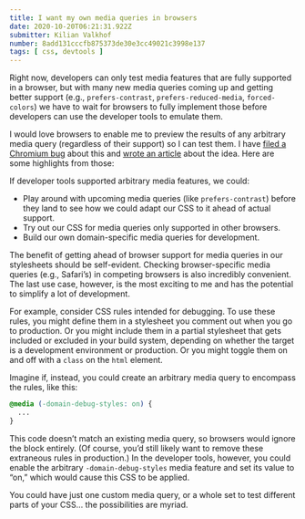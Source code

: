 ```yaml
---
title: I want my own media queries in browsers
date: 2020-10-20T06:21:31.922Z
submitter: Kilian Valkhof
number: 8add131cccfb875373de30e3cc49021c3998e137
tags: [ css, devtools ]
---
```


Right now, developers can only test media features that are fully supported in a browser, but with many new media queries coming up and getting better support (e.g., `prefers-contrast`, `prefers-reduced-media`, `forced-colors`) we have to wait for browsers to fully implement those before developers can use the developer tools to emulate them.

I would love browsers to enable me to preview the results of any arbitrary media query (regardless of their support) so I can test them. I have [filed a Chromium bug](https://bugs.chromium.org/p/chromium/issues/detail?id=1058326) about this and [wrote an article](https://kilianvalkhof.com/2020/web/i-want-my-own-media-queries-in-browsers/) about the idea. Here are some highlights from those:

If developer tools supported arbitrary media features, we could:

- Play around with upcoming media queries (like `prefers-contrast`) before they land to see how we could adapt our CSS to it ahead of actual support.
- Try out our CSS for media queries only supported in other browsers.
- Build our own domain-specific media queries for development.

The benefit of getting ahead of browser support for media queries in our stylesheets should be self-evident. Checking browser-specific media queries (e.g., Safari’s) in competing browsers is also incredibly convenient. The last use case, however, is the most exciting to me and has the potential to simplify a lot of development.

For example, consider CSS rules intended for debugging. To use these rules, you might define them in a stylesheet you comment out when you go to production. Or you might include them in a partial stylesheet that gets included or excluded in your build system, depending on whether the target is a development environment or production. Or you might toggle them on and off with a `class` on the `html` element.

Imagine if, instead, you could create an arbitrary media query to encompass the rules, like this:

```css
@media (-domain-debug-styles: on) { 
  ... 
}
```

This code doesn’t match an existing media query, so browsers would ignore the block entirely. (Of course, you’d still likely want to remove these extraneous rules in production.) In the developer tools, however, you could enable the arbitrary `-domain-debug-styles` media feature and set its value to “on,” which would cause this CSS to be applied.

You could have just one custom media query, or a whole set to test different parts of your CSS… the possibilities are myriad.
